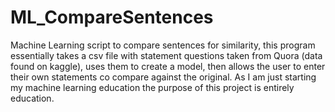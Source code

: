 # ML_CompareSentences
Machine Learning script to compare sentences for similarity, this program essentially takes a csv file with statement questions taken from Quora (data found on kaggle), uses them to create a model, then allows the user to enter their own statements co compare against the original.
As I am just starting my machine learning education the purpose of this project is entirely education.
